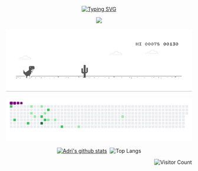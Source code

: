 <p align="center">
<a href="https://git.io/typing-svg"><img src="https://readme-typing-svg.demolab.com?font=Press+Start+2P&duration=4500&pause=1000&color=42C920&center=true&vCenter=true&width=250&height=30&lines=Hi!+I'm+Adri" alt="Typing SVG" /></a>
</p>

<p align="center">
  <img src="https://github.com/AdriMG10/AdriMG10/blob/master/escritorio.gif">
</p>

<p align="center">
  <img src="https://github.com/AdriMG10/AdriMG10/blob/master/dino.gif">
</p>

<p align="center">
  <img src="https://github.com/AdriMG10/AdriMG10/blob/master/github-contribution-snake.gif">
</p>

<p align="center">
<a href="https://github.com/AdriMG10"><img src="https://github-readme-stats.vercel.app/api?username=AdriMG10&amp;show_icons=true&amp;theme=dark" alt="Adri&#39;s github stats"></a>&nbsp;
<img src="https://github-readme-stats.vercel.app/api/top-langs/?username=AdriMG10&amp;hide=TeX&amp;layout=compact&amp;theme=dark" alt="Top Langs">
</p>

<p align="right">
<img src="https://profile-counter.glitch.me/AdriMG10/count.svg" alt="Visitor Count">
</p>

